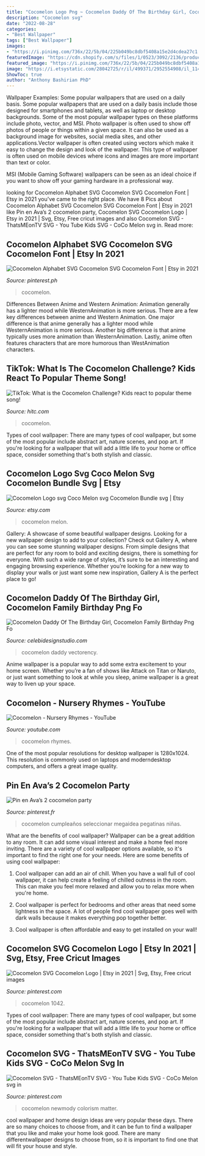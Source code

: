 ```yaml
---
title: "Cocomelon Logo Png ~ Cocomelon Daddy Of The Birthday Girl, Cocomelon Family Birthday Png Fo"
description: "Cocomelon svg"
date: "2022-08-28"
categories:
- "Best Wallpaper"
tags: ["Best Wallpaper"]
images:
- "https://i.pinimg.com/736x/22/5b/04/225b049bc8dbf5408a15e2d4cdea27c1.jpg"
featuredImage: "https://cdn.shopify.com/s/files/1/0523/3092/2136/products/WTMETSY16122020-02_8b6a489c-0155-4c6e-909d-8d4277c27eea_1024x1024@2x.png?v=1624867293"
featured_image: "https://i.pinimg.com/736x/22/5b/04/225b049bc8dbf5408a15e2d4cdea27c1.jpg"
image: "https://i.etsystatic.com/28042725/r/il/499371/2952554908/il_1140xN.2952554908_r4er.jpg"
ShowToc: true
author: "Anthony Bashirian PhD"
---
```



Wallpaper Examples: Some popular wallpapers that are used on a daily basis.
Some popular wallpapers that are used on a daily basis include those designed for smartphones and tablets, as well as laptop or desktop backgrounds. Some of the most popular wallpaper types on these platforms include photo, vector, and MSI. 
Photo wallpaper is often used to show off photos of people or things within a given space. It can also be used as a background image for websites, social media sites, and other applications.Vector wallpaper is often created using vectors which make it easy to change the design and look of the wallpaper. This type of wallpaper is often used on mobile devices where icons and images are more important than text or color. 

MSI (Mobile Gaming Software) wallpapers can be seen as an ideal choice if you want to show off your gaming hardware in a professional way.

	

		
looking for Cocomelon Alphabet SVG Cocomelon SVG Cocomelon Font | Etsy in 2021 you've came to the right place. We have 8 Pics about Cocomelon Alphabet SVG Cocomelon SVG Cocomelon Font | Etsy in 2021 like Pin en Ava’s 2 cocomelon party, Cocomelon SVG Cocomelon Logo | Etsy in 2021 | Svg, Etsy, Free cricut images and also Cocomelon SVG - ThatsMEonTV SVG - You Tube Kids SVG - CoCo Melon svg in. Read more:
		
    
## Cocomelon Alphabet SVG Cocomelon SVG Cocomelon Font | Etsy In 2021

<img loading=lazy src="https://i.pinimg.com/736x/7c/30/2a/7c302ad491f04e346c0d55cbaa01ab2d.jpg" onerror="this.onerror=null;this.src='https://tse2.mm.bing.net/th?id=OIP.14VcV4GmZPDWZEbCo2yHHwHaF7&amp;pid=15.1';" alt="Cocomelon Alphabet SVG Cocomelon SVG Cocomelon Font | Etsy in 2021">

_Source: pinterest.ph_

>cocomelon. 

	

Differences Between Anime and Western Animation: Animation generally has a lighter mood while WesternAnimation is more serious.
There are a few key differences between anime and Western Animation. One major difference is that anime generally has a lighter mood while WesternAnimation is more serious. Another big difference is that anime typically uses more animation than WesternAnimation. Lastly, anime often features characters that are more humorous than WestAnimation characters.

    
## TikTok: What Is The Cocomelon Challenge? Kids React To Popular Theme Song!

<img loading=lazy src="https://www.hitc.com/static/uploads/2021/06/Screenshot-2021-06-19-at-14.26.55.png" onerror="this.onerror=null;this.src='https://tse2.mm.bing.net/th?id=OIP.Y0_BOYx_IqjSJXq-U-ZBAwHaEC&amp;pid=15.1';" alt="TikTok: What is the Cocomelon Challenge? Kids react to popular theme song!">

_Source: hitc.com_

>cocomelon. 

	

Types of cool wallpaper:
There are many types of cool wallpaper, but some of the most popular include abstract art, nature scenes, and pop art. If you're looking for a wallpaper that will add a little life to your home or office space, consider something that's both stylish and classic.

    
## Cocomelon Logo Svg Coco Melon Svg Cocomelon Bundle Svg | Etsy

<img loading=lazy src="https://i.etsystatic.com/28042725/r/il/499371/2952554908/il_1140xN.2952554908_r4er.jpg" onerror="this.onerror=null;this.src='https://tse1.mm.bing.net/th?id=OIP.XA6RXK8n42vryMNCfnmUKQHaFP&amp;pid=15.1';" alt="Cocomelon Logo svg Coco Melon svg Cocomelon Bundle svg | Etsy">

_Source: etsy.com_

>cocomelon melon. 

	

Gallery: A showcase of some beautiful wallpaper designs.
Looking for a new wallpaper design to add to your collection? Check out Gallery A, where you can see some stunning wallpaper designs. From simple designs that are perfect for any room to bold and exciting designs, there is something for everyone. With such a wide range of styles, it’s sure to be an interesting and engaging browsing experience. Whether you’re looking for a new way to display your walls or just want some new inspiration, Gallery A is the perfect place to go!





	
	
    
## Cocomelon Daddy Of The Birthday Girl, Cocomelon Family Birthday Png Fo

<img loading=lazy src="https://cdn.shopify.com/s/files/1/0523/3092/2136/products/WTMETSY16122020-02_8b6a489c-0155-4c6e-909d-8d4277c27eea_1024x1024@2x.png?v=1624867293" onerror="this.onerror=null;this.src='https://tse2.mm.bing.net/th?id=OIP.kly_otXP_EHOItSZZGRwSwHaF6&amp;pid=15.1';" alt="Cocomelon Daddy Of The Birthday Girl, Cocomelon Family Birthday Png Fo">

_Source: celebidesignstudio.com_

>cocomelon daddy vectorency. 

	

Anime wallpaper is a popular way to add some extra excitement to your home screen. Whether you’re a fan of shows like Attack on Titan or Naruto, or just want something to look at while you sleep, anime wallpaper is a great way to liven up your space.

    
## Cocomelon - Nursery Rhymes - YouTube

<img loading=lazy src="https://yt3.ggpht.com/a-/AAuE7mA8Whnt4wkw-22TjcMYKH4B_CQgNU4Xoqfl2w=s900-mo-c-c0xffffffff-rj-k-no" onerror="this.onerror=null;this.src='https://tse1.mm.bing.net/th?id=OIP.O9LZkW3oQzHIUiqN8S5WbwHaHa&amp;pid=15.1';" alt="Cocomelon - Nursery Rhymes - YouTube">

_Source: youtube.com_

>cocomelon rhymes. 

	

One of the most popular resolutions for desktop wallpaper is 1280x1024. This resolution is commonly used on laptops and moderndesktop computers, and offers a great image quality.

    
## Pin En Ava’s 2 Cocomelon Party

<img loading=lazy src="https://i.pinimg.com/736x/15/37/f1/1537f199f82e12f3ca9de52c3af7e134.jpg" onerror="this.onerror=null;this.src='https://tse4.mm.bing.net/th?id=OIP.eNsjh8fdHtlMQz7ocvCDxwHaFU&amp;pid=15.1';" alt="Pin en Ava’s 2 cocomelon party">

_Source: pinterest.fr_

>cocomelon cumpleaños seleccionar megaidea pegatinas niñas. 

	

What are the benefits of cool wallpaper?
Wallpaper can be a great addition to any room. It can add some visual interest and make a home feel more inviting. There are a variety of cool wallpaper options available, so it's important to find the right one for your needs. Here are some benefits of using cool wallpaper: 
1. Cool wallpaper can add an air of chill. When you have a wall full of cool wallpaper, it can help create a feeling of chilled outness in the room. This can make you feel more relaxed and allow you to relax more when you're home. 

2. Cool wallpaper is perfect for bedrooms and other areas that need some lightness in the space. A lot of people find cool wallpaper goes well with dark walls because it makes everything pop together better. 

3. Cool wallpaper is often affordable and easy to get installed on your wall!

    
## Cocomelon SVG Cocomelon Logo | Etsy In 2021 | Svg, Etsy, Free Cricut Images

<img loading=lazy src="https://i.pinimg.com/736x/22/5b/04/225b049bc8dbf5408a15e2d4cdea27c1.jpg" onerror="this.onerror=null;this.src='https://tse1.mm.bing.net/th?id=OIP.P-nu6HEASMapoDuUDraWMgHaF7&amp;pid=15.1';" alt="Cocomelon SVG Cocomelon Logo | Etsy in 2021 | Svg, Etsy, Free cricut images">

_Source: pinterest.com_

>cocomelon 1042. 

	

Types of cool wallpaper:
There are many types of cool wallpaper, but some of the most popular include abstract art, nature scenes, and pop art. If you're looking for a wallpaper that will add a little life to your home or office space, consider something that's both stylish and classic.

    
## Cocomelon SVG - ThatsMEonTV SVG - You Tube Kids SVG - CoCo Melon Svg In

<img loading=lazy src="https://i.pinimg.com/736x/f5/ae/a2/f5aea2c3bbd95526e5aff072c9094fac.jpg" onerror="this.onerror=null;this.src='https://tse4.mm.bing.net/th?id=OIP.jpx50_fKmNTX3vOYr931cQHaHa&amp;pid=15.1';" alt="Cocomelon SVG - ThatsMEonTV SVG - You Tube Kids SVG - CoCo Melon svg in">

_Source: pinterest.com_

>cocomelon newmody colorism matter. 

	

cool wallpaper and home design ideas are very popular these days. There are so many choices to choose from, and it can be fun to find a wallpaper that you like and make your home look good. There are many differentwallpaper designs to choose from, so it is important to find one that will fit your house and style.

